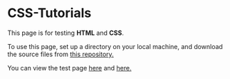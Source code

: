 # CSS-Tutorials

This page is for testing <strong>HTML</strong> and <strong>CSS</strong>.

To use this page, set up a directory on your local machine, and download the source files from <a href=https://github.com/claudebaxter/CSS-Tutorials title="Github Source Files"> this repository.</a>


You can view the test page <a href=https://claudebaxter.github.io/CSS-Tutorials title="CSS Tutorial Chapter 2"> here</a> and <a href=https://claudebaxter.github.io/CSS-Tutorials/another_page.html title="Chapter 2, Second Page"> here. </a>
